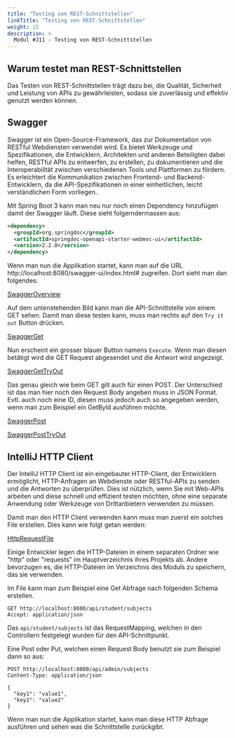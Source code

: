 ```yaml
---
title: "Testing von REST-Schnittstellen"
linkTitle: "Testing von REST-Schnittstellen"
weight: 15
description: >
  Modul #J11 - Testing von REST-Schnittstellen
---
```


## Warum testet man REST-Schnittstellen
Das Testen von REST-Schnittstellen trägt dazu bei, die Qualität, Sicherheit und Leistung von APIs zu gewährleisten, sodass sie zuverlässig und effektiv genutzt werden können.


## Swagger
Swagger ist ein Open-Source-Framework, das zur Dokumentation von RESTful Webdiensten verwendet wird. Es bietet Werkzeuge und Spezifikationen, die Entwicklern, Architekten und anderen Beteiligten dabei helfen, 
RESTful APIs zu entwerfen, zu erstellen, zu dokumentieren und die Interoperabilität zwischen verschiedenen Tools und Plattformen zu fördern. Es erleichtert die Kommunikation zwischen Frontend- und Backend-Entwicklern, da die API-Spezifikationen in einer einheitlichen, leicht verständlichen Form vorliegen..

Mit Spring Boot 3 kann man neu nur noch einen Dependency hinzufügen damit der Swagger läuft. Diese sieht folgerndermassen aus:
```xml
<dependency>
  <groupId>org.springdoc</groupId>
  <artifactId>springdoc-openapi-starter-webmvc-ui</artifactId>
  <version>2.2.0</version>
</dependency>
```

Wenn man nun die Applikation startet, kann man auf die URL http://localhost:8080/swagger-ui/index.html# zugreifen. Dort sieht man dan folgendes:

[SwaggerOverview](./java-rest-testing/SwaggerOverview.png)

Auf dem untenstehenden Bild kann man die API-Schnittstelle von einem GET sehen. Damit man diese testen kann, muss man rechts auf den `Try it out` Button drücken.

[SwaggerGet](./java-rest-testing/SwaggerGet.png)

Nun erscheint ein grosser blauer Button namens `Execute`. Wenn man diesen betätigt wird die GET Request abgesendet und die Antwort wird angezeigt.

[SwaggerGetTryOut](./java-rest-testing/SwaggerGetTryOut.png)

Das genau gleich wie beim GET gilt auch für einen POST. Der Unterschied ist das man hier noch den Request Body angeben muss in JSON Format. Evtl. auch noch eine ID, diesen muss jedoch auch so angegeben werden, wenn man zum Beispiel ein GetById ausführen möchte.

[SwaggerPost](./java-rest-testing/SwaggerPost.png)

[SwaggerPostTryOut](./java-rest-testing/SwaggerPostTryOut.png)


## IntelliJ HTTP Client
Der IntelliJ HTTP Client ist ein eingebauter HTTP-Client, der Entwicklern ermöglicht, HTTP-Anfragen an Webdienste oder RESTful-APIs zu senden und die Antworten zu überprüfen. 
Dies ist nützlich, wenn Sie mit Web-APIs arbeiten und diese schnell und effizient testen möchten, ohne eine separate Anwendung oder Werkzeuge von Drittanbietern verwenden zu müssen.

Damit man den HTTP Client verwenden kann muss man zuerst ein solches File erstellen. Dies kann wie folgt getan werden:

[HttpRequestFile](./java-rest-testing/HttpRequestFile.png)

Einige Entwickler legen die HTTP-Dateien in einem separaten Ordner wie "http" oder "requests" im Hauptverzeichnis ihres Projekts ab. Andere bevorzugen es, die HTTP-Dateien im Verzeichnis des Moduls zu speichern, das sie verwenden.

Im File kann man zum Beispiel eine Get Abfrage nach folgenden Schema erstellen.
```http request
GET http://localhost:8080/api/student/subjects
Accept: application/json
```
Das `api/student/subjects` ist das RequestMapping, welchen in den Controllern festgelegt wurden für den API-Schnittpunkt.

Eine Post oder Put, welchen einen Request Body benutzt sie zum Beispiel dann so aus:
```http request
POST http://localhost:8080/api/admin/subjects
Content-Type: application/json

{
  "key1": "value1",
  "key2": "value2"
}
```

Wenn man nun die Applikation startet, kann man diese HTTP Abfrage ausführen und sehen was die Schnittstelle zurückgibt.
